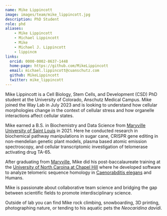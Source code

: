 ```yaml
---
name: Mike Lippincott
image: images/team/mike_lippincott.jpg
description: PhD Student
role: phd
aliases:
    - Mike Lippincott
    - Michael Lippincott
    - Mike
    - Michael J. Lippincott
    - lippincm
links:
  orcid: 0000-0002-8637-1448
  home-page: https://github.com/MikeLippincott
  email: michael.lippincott@cuanschutz.com
  github: MikeLippincott
  twitter: mike_lippincott
---
```


Mike Lippincott is a Cell Biology, Stem Cells, and Development (CSD) PhD student at the University of Colorado, Anschutz Medical Campus.
Mike joined the Way Lab in July 2023 and is looking to understand how cellular morphologies change in the context of cellular stress and how organelle interactions affect cellular states.

Mike earned a B.S. in Biochemistry and Data Science from [Maryville University of Saint Louis](https://www.maryville.edu/) in 2021. Here he conducted research in biochemical pathway manipulations in sugar cane, CRISPR gene editing in non-mendelian genetic plant models, plasma based atomic emission spectroscopy, and cellular transcriptomic investigation of telomerase activating drug TA-65.

After graduating from [Maryville](https://www.maryville.edu/), Mike did his post-baccalaureate training at the [University of North Caroina at Chapel Hill](https://www.unc.edu/) where he developed software to analyze telomeric sequence homology in [Caenorabditis elegans](http://www.wormbook.org/) and Humans. 

Mike is passionate about collaborative team science and bridging the gap between scientific fields to promote interdisciplinary science. 

Outside of lab you can find Mike rock climbing, snowboarding, 3D printing, photographing nature, or tending to his aquatic pets the _Neocaridina davidi_.
